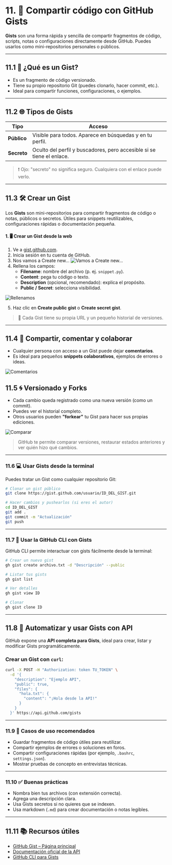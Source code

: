 # 11. 📄 Compartir código con GitHub Gists

**Gists** son una forma rápida y sencilla de compartir fragmentos de código, scripts, notas o configuraciones directamente desde GitHub. Puedes usarlos como mini-repositorios personales o públicos.

---

## 11.1 🧩 ¿Qué es un Gist?

* Es un fragmento de código versionado.
* Tiene su propio repositorio Git (puedes clonarlo, hacer commit, etc.).
* Ideal para compartir funciones, configuraciones, o ejemplos.

---

## 11.2 🌐 Tipos de Gists

| Tipo        | Acceso                                                                |
| ----------- | --------------------------------------------------------------------- |
| **Público** | Visible para todos. Aparece en búsquedas y en tu perfil.              |
| **Secreto** | Oculto del perfil y buscadores, pero accesible si se tiene el enlace. |

> ❗ Ojo: "secreto" no significa seguro. Cualquiera con el enlace puede verlo.

---

## 11.3 🛠️ Crear un Gist
Los **Gists** son mini-repositorios para compartir fragmentos de código o notas, públicos o secretos. Útiles para snippets reutilizables, configuraciones rápidas o documentación pequeña.


#### 1. 🖥️ Crear un Gist desde la web

1. Ve a [gist.github.com](https://gist.github.com/).  
2. Inicia sesión en tu cuenta de GitHub.
3. Nos vamos a Create new...
![Vamos a Create new...](https://media.discordapp.net/attachments/724308790098395236/1372477809548726342/image.png?ex=682d8291&is=682c3111&hm=e90c609ca66b839d472ade51648c41128e29f22eecd4b68767c5e6f7fc6452ce&=&format=webp&quality=lossless&width=286&height=242)
4. Rellena los campos:  
   * **Filename**: nombre del archivo (p. ej. `snippet.py`).  
   * **Content**: pega tu código o texto.  
   * **Description** (opcional, recomendado): explica el propósito.  
   * **Public / Secret**: selecciona visibilidad.
  
![Rellenamos](https://media.discordapp.net/attachments/724308790098395236/1372481737896235098/image.png?ex=682d8639&is=682c34b9&hm=255dc489cf522cbe8f223fc5254e26efd893fe4b9680638f0785140135fe924d&=&format=webp&quality=lossless&width=738&height=540)

5. Haz clic en **Create public gist** o **Create secret gist**.  

> 🔗 Cada Gist tiene su propia URL y un pequeño historial de versiones.

---

## 11.4 🤝 Compartir, comentar y colaborar

* Cualquier persona con acceso a un Gist puede dejar **comentarios**.
* Es ideal para pequeños **snippets colaborativos**, ejemplos de errores o ideas.
  
![Comentarios](https://media.discordapp.net/attachments/724308790098395236/1372487509262602240/image.png?ex=6826f419&is=6825a299&hm=e76a3abc5b78fd88461489b3fed4b0e1a942f484e37a5f3857bf70d998b58aab&=&format=webp&quality=lossless&width=687&height=469)
  
## 11.5 🌀 Versionado y Forks

* Cada cambio queda registrado como una nueva versión (como un commit).
* Puedes ver el historial completo.
* Otros usuarios pueden **"forkear"** tu Gist para hacer sus propias ediciones.

![Comparar](https://media.discordapp.net/attachments/724308790098395236/1372488821467512883/image.png?ex=6826f552&is=6825a3d2&hm=1e4896d7a53dde519fe30d599869f87938e3f4f41e45e76863721f5a908137bb&=&format=webp&quality=lossless&width=744&height=540)

> GitHub te permite comparar versiones, restaurar estados anteriores y ver quién hizo qué cambios.

---

### 11.6 💻 Usar Gists desde la terminal

Puedes tratar un Gist como cualquier repositorio Git:

```bash
# Clonar un gist público
git clone https://gist.github.com/usuario/ID_DEL_GIST.git

# Hacer cambios y pushearlos (si eres el autor)
cd ID_DEL_GIST
git add .
git commit -m "Actualización"
git push
```

---

### 11.7 🧪 Usar la GitHub CLI con Gists

GitHub CLI permite interactuar con gists fácilmente desde la terminal:

```bash
# Crear un nuevo gist
gh gist create archivo.txt -d "Descripción" --public

# Listar tus gists
gh gist list

# Ver detalles
gh gist view ID

# Clonar
gh gist clone ID
```

---

## 11.8 🔁 Automatizar y usar Gists con API

GitHub expone una **API completa para Gists**, ideal para crear, listar y modificar Gists programáticamente.

### Crear un Gist con `curl`:

```bash
curl -X POST -H "Authorization: token TU_TOKEN" \
  -d '{
    "description": "Ejemplo API",
    "public": true,
    "files": {
      "hola.txt": {
        "content": "¡Hola desde la API!"
      }
    }
  }' https://api.github.com/gists
```

---

### 11.9 🧠 Casos de uso recomendados

* Guardar fragmentos de código útiles para reutilizar.
* Compartir ejemplos de errores o soluciones en foros.
* Compartir configuraciones rápidas (por ejemplo, `.bashrc`, `settings.json`).
* Mostrar pruebas de concepto en entrevistas técnicas.

---

### 11.10 ✅ Buenas prácticas

* Nombra bien tus archivos (con extensión correcta).
* Agrega una descripción clara.
* Usa Gists secretos si no quieres que se indexen.
* Usa markdown (`.md`) para crear documentación o notas legibles.

---

## 11.11 📚 Recursos útiles

* [GitHub Gist – Página principal](https://gist.github.com)
* [Documentación oficial de la API](https://docs.github.com/en/rest/gists)
* [GitHub CLI para Gists](https://cli.github.com/manual/gh_gist)

